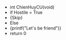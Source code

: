 - int ChienHuyCU(void)
- if Hostile = True
- {Skip}
- Else
- {printf("Let's be friend")}
- return 0
